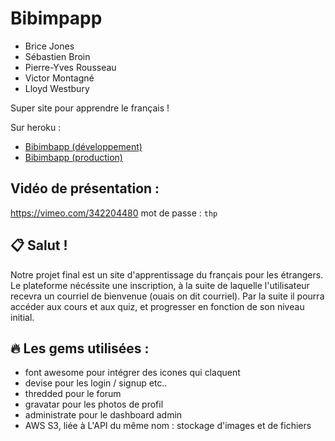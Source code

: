 # Bibimpapp

* Brice Jones 
* Sébastien Broin
* Pierre-Yves Rousseau
* Victor Montagné
* Lloyd Westbury

Super site pour apprendre le français !


Sur heroku :

* [Bibimbapp (développement)](https://dev-bibimbapp.herokuapp.com/)
* [Bibimbapp (production)](https://prod-bibimbapp.herokuapp.com/)

## Vidéo de présentation : 
https://vimeo.com/342204480
mot de passe : `thp`


## 📋 Salut !

Notre projet final est un site d'apprentissage du français pour les étrangers.
Le plateforme nécéssite une inscription, à la suite de laquelle l'utilisateur recevra un courriel de bienvenue (ouais on dit courriel).
Par la suite il pourra accéder aux cours et aux quiz, et progresser en fonction de son niveau initial.


## 🔥 Les gems utilisées :

* font awesome pour intégrer des icones qui claquent
* devise pour les login / signup etc..
* thredded pour le forum 
* gravatar pour les photos de profil
* administrate pour le dashboard admin
* AWS S3, liée à L'API du même nom : stockage d'images et de fichiers



